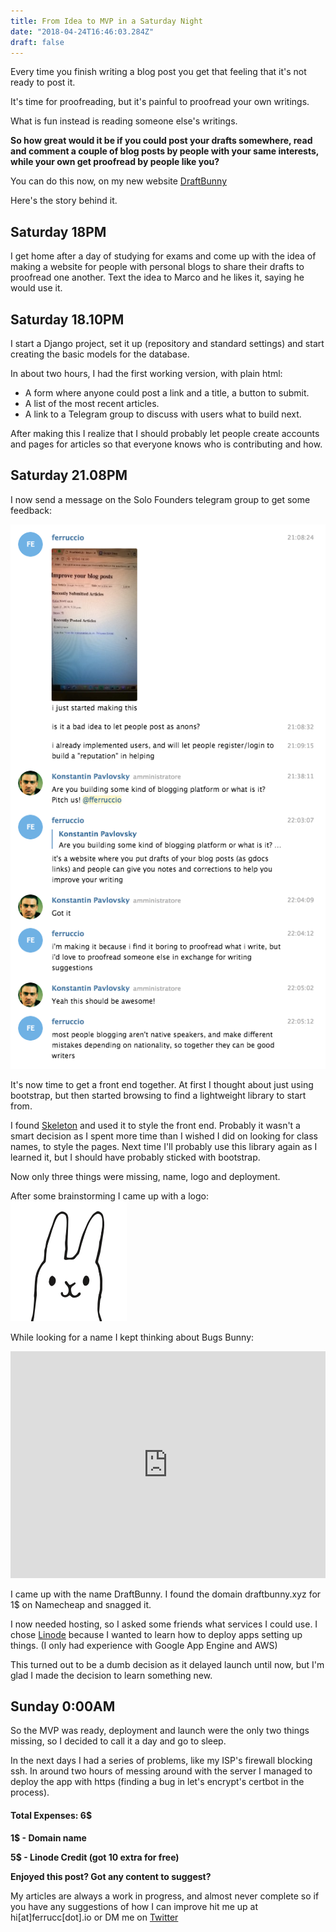 ```yaml
---
title: From Idea to MVP in a Saturday Night
date: "2018-04-24T16:46:03.284Z"
draft: false
---
```


Every time you finish writing a blog post you get that feeling that it's not ready to post it.

It's time for proofreading, but it's painful to proofread your own writings.

What is fun instead is reading someone else's writings.

**So how great would it be if you could post your drafts somewhere, read and comment a couple of blog posts by people with your same interests, while your own get proofread by people like you?**

You can do this now, on my new website [DraftBunny](https://draftbunny.xyz)

Here's the story behind it.

## Saturday 18PM
I get home after a day of studying for exams and come up with the idea of making a website for people with personal blogs to share their drafts to proofread one another.
Text the idea to Marco and he likes it, saying he would use it.

## Saturday 18.10PM
I start a Django project, set it up (repository and standard settings) and start creating the basic models for the database.

In about two hours, I had the first working version, with plain html:
* A form where anyone could post a link and a title, a button to submit.
* A list of the most recent articles.
* A link to a Telegram group to discuss with users what to build next.

After making this I realize that I should probably let people create accounts and pages for articles so that everyone knows who is contributing and how.

## Saturday 21.08PM
I now send a message on the Solo Founders telegram group to get some feedback:

![](/first-feedback.png)

It's now time to get a front end together.
At first I thought about just using bootstrap, but then started browsing to find a lightweight library to start from.

I found [Skeleton](http://getskeleton.com/) and used it to style the front end. 
Probably it wasn't a smart decision as I spent more time than I wished I did on looking for class names, to style the pages.
Next time I'll probably use this library again as I learned it, but I should have probably sticked with bootstrap.

Now only three things were missing, name, logo and deployment.

After some brainstorming I came up with a logo:
![](/draftbunny.png)

While looking for a name I kept thinking about Bugs Bunny:
<div style="width:100%;height:0;padding-bottom:72%;position:relative;"><iframe src="https://giphy.com/embed/wPGhh1ZBFFNZe" width="100%" height="100%" style="position:absolute" frameBorder="0" class="giphy-embed" allowFullScreen></iframe></div><br>
I came up with the name DraftBunny.
I found the domain draftbunny.xyz for 1$ on Namecheap and snagged it.

I now needed hosting, so I asked some friends what services I could use.
I chose [Linode](https://linode.com) because I wanted to learn how to deploy apps setting up things. (I only had experience with Google App Engine and AWS)

This turned out to be a dumb decision as it delayed launch until now, but I'm glad I made the decision to learn something new.

## Sunday 0:00AM
So the MVP was ready, deployment and launch were the only two things missing, so I decided to call it a day and go to sleep.

In the next days I had a series of problems, like my ISP's firewall blocking ssh.
In around two hours of messing around with the server I managed to deploy the app with https (finding a bug in let's encrypt's certbot in the process). 

#### Total Expenses: 6$
**1$ - Domain name**

**5$ - Linode Credit (got 10 extra for free)**

**Enjoyed this post? Got any content to suggest?**

My articles are always a work in progress, and almost never complete so if you have any suggestions of how I can improve hit me up at hi[at]ferrucc[dot].io or DM me on [Twitter](https://twitter.com/0xferruccio)